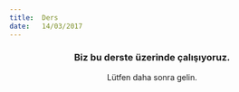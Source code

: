 ```yaml
---
title:  Ders
date:   14/03/2017
---
```


### <center>Biz bu derste üzerinde çalışıyoruz.</center>
<center>Lütfen daha sonra gelin.</center>